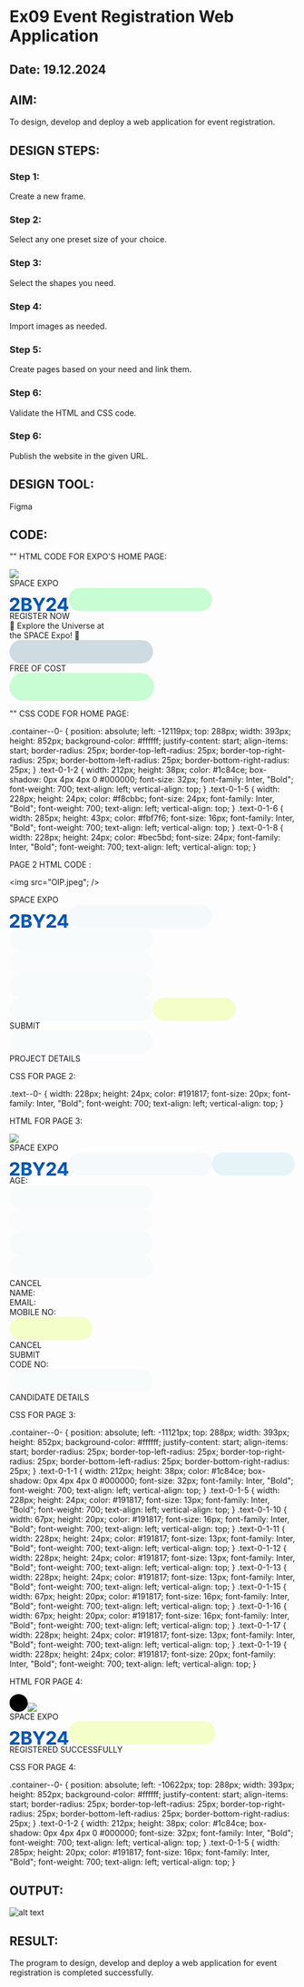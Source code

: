 # Ex09 Event Registration Web Application
## Date: 19.12.2024

## AIM:
To design, develop and deploy a web application for event registration.

## DESIGN STEPS:

### Step 1:
Create a new frame.

### Step 2:
Select any one preset size of your choice.

### Step 3:
Select the shapes you need.

### Step 4:
Import images as needed.

### Step 5:
Create pages based on your need and link them.

### Step 6:

Validate the HTML and CSS code.

### Step 6:

Publish the website in the given URL.

## DESIGN TOOL:
Figma

## CODE:
""
HTML CODE FOR EXPO'S HOME PAGE:

<div class="container--0-">
  <img src="OIP.jpeg";
  />
  <div class="text-0-1-2">SPACE EXPO</div>
  <svg
    width="104"
    height="24"
    viewBox="0 0 104 24"
    fill="none"
    xmlns="http://www.w3.org/2000/svg"
  >
    <g filter="url(#filter0_i_2_70)">
      <path
        d="M0.886452 24V20.4545L9.17054 12.7841C9.87509 12.1023 10.466 11.4886 10.9433 10.9432C11.4281 10.3977 11.7955 9.86363 12.0455 9.34091C12.2955 8.8106 12.4205 8.23863 12.4205 7.625C12.4205 6.94318 12.2652 6.35606 11.9546 5.86363C11.644 5.36363 11.2198 4.98106 10.6819 4.71591C10.144 4.44318 9.53418 4.30682 8.85236 4.30682C8.14024 4.30682 7.51903 4.45076 6.98873 4.73863C6.45842 5.02651 6.04933 5.43939 5.76145 5.97727C5.47357 6.51515 5.32963 7.1553 5.32963 7.89772H0.65918C0.65918 6.375 1.00388 5.05303 1.69327 3.93182C2.38266 2.8106 3.34857 1.94318 4.591 1.32954C5.83342 0.715906 7.26524 0.409088 8.88645 0.409088C10.5531 0.409088 12.0039 0.704543 13.2387 1.29545C14.4812 1.87879 15.4471 2.68939 16.1365 3.72727C16.8258 4.76515 17.1705 5.95454 17.1705 7.29545C17.1705 8.17424 16.9963 9.04166 16.6478 9.89773C16.3069 10.7538 15.6971 11.7045 14.8183 12.75C13.9395 13.7879 12.7008 15.0341 11.1024 16.4886L7.70463 19.8182V19.9773H17.4774V24H0.886452ZM21.1791 24V0.72727H30.4972C32.2094 0.72727 33.6374 0.981058 34.7813 1.48863C35.9253 1.99621 36.7851 2.70076 37.3609 3.60227C37.9366 4.49621 38.2245 5.52651 38.2245 6.69318C38.2245 7.60227 38.0427 8.40151 37.6791 9.09091C37.3154 9.77273 36.8154 10.3333 36.1791 10.7727C35.5503 11.2045 34.8306 11.5114 34.02 11.6932V11.9205C34.9063 11.9583 35.7359 12.2083 36.5086 12.6705C37.2889 13.1326 37.9215 13.7803 38.4063 14.6136C38.8912 15.4394 39.1336 16.4242 39.1336 17.5682C39.1336 18.803 38.8268 19.9053 38.2132 20.875C37.6071 21.8371 36.7094 22.5985 35.52 23.1591C34.3306 23.7197 32.8647 24 31.1222 24H21.1791ZM26.0995 19.9773H30.1109C31.4821 19.9773 32.4821 19.7159 33.1109 19.1932C33.7397 18.6629 34.0541 17.9583 34.0541 17.0795C34.0541 16.4356 33.8988 15.8674 33.5882 15.375C33.2776 14.8826 32.8344 14.4962 32.2586 14.2159C31.6904 13.9356 31.0124 13.7955 30.2245 13.7955H26.0995V19.9773ZM26.0995 10.4659H29.7472C30.4215 10.4659 31.02 10.3485 31.5427 10.1136C32.073 9.87121 32.4897 9.5303 32.7927 9.09091C33.1033 8.65151 33.2586 8.125 33.2586 7.51136C33.2586 6.67045 32.9594 5.99242 32.3609 5.47727C31.77 4.96212 30.9291 4.70454 29.8382 4.70454H26.0995V10.4659ZM40.9717 0.72727H46.483L51.7899 10.75H52.0171L57.324 0.72727H62.8353L54.3467 15.7727V24H49.4603V15.7727L40.9717 0.72727ZM65.3865 24V20.4545L73.6705 12.7841C74.3751 12.1023 74.966 11.4886 75.4433 10.9432C75.9281 10.3977 76.2955 9.86363 76.5455 9.34091C76.7955 8.8106 76.9205 8.23863 76.9205 7.625C76.9205 6.94318 76.7652 6.35606 76.4546 5.86363C76.144 5.36363 75.7198 4.98106 75.1819 4.71591C74.644 4.44318 74.0342 4.30682 73.3524 4.30682C72.6402 4.30682 72.019 4.45076 71.4887 4.73863C70.9584 5.02651 70.5493 5.43939 70.2615 5.97727C69.9736 6.51515 69.8296 7.1553 69.8296 7.89772H65.1592C65.1592 6.375 65.5039 5.05303 66.1933 3.93182C66.8827 2.8106 67.8486 1.94318 69.091 1.32954C70.3334 0.715906 71.7652 0.409088 73.3865 0.409088C75.0531 0.409088 76.5039 0.704543 77.7387 1.29545C78.9811 1.87879 79.9471 2.68939 80.6365 3.72727C81.3258 4.76515 81.6705 5.95454 81.6705 7.29545C81.6705 8.17424 81.4963 9.04166 81.1478 9.89773C80.8069 10.7538 80.1971 11.7045 79.3183 12.75C78.4395 13.7879 77.2008 15.0341 75.6024 16.4886L72.2046 19.8182V19.9773H81.9774V24H65.3865ZM84.6904 19.9091V16.0341L94.4063 0.72727H97.7472V6.09091H95.77L89.645 15.7841V15.9659H103.452V19.9091H84.6904ZM95.8609 24V18.7273L95.9518 17.0114V0.72727H100.565V24H95.8609Z"
        fill="#005FCC"
      ></path>
    </g>
    <defs>
      <filter
        id="filter0_i_2_70"
        x="0.65918"
        y="0.409088"
        width="102.793"
        height="27.5909"
        filterUnits="userSpaceOnUse"
        color-interpolation-filters="sRGB"
      >
        <feFlood flood-opacity="0" result="BackgroundImageFix"></feFlood>
        <feBlend
          mode="normal"
          in="SourceGraphic"
          in2="BackgroundImageFix"
          result="shape"
        ></feBlend>
        <feColorMatrix
          in="SourceAlpha"
          type="matrix"
          values="0 0 0 0 0 0 0 0 0 0 0 0 0 0 0 0 0 0 127 0"
          result="hardAlpha"
        ></feColorMatrix>
        <feOffset dy="4"></feOffset>
        <feGaussianBlur stdDeviation="2"></feGaussianBlur>
        <feComposite
          in2="hardAlpha"
          operator="arithmetic"
          k2="-1"
          k3="1"
        ></feComposite>
        <feColorMatrix
          type="matrix"
          values="0 0 0 0 0 0 0 0 0 0 0 0 0 0 0 0 0 0 0.25 0"
        ></feColorMatrix>
        <feBlend
          mode="normal"
          in2="shape"
          result="effect1_innerShadow_2_70"
        ></feBlend>
      </filter>
    </defs></svg
  ><svg
    width="253"
    height="41"
    viewBox="0 0 253 41"
    fill="none"
    xmlns="http://www.w3.org/2000/svg"
  >
    <rect
      width="253"
      height="41"
      rx="20.5"
      fill="#1FF74E"
      fill-opacity="0.24"
    ></rect>
  </svg>
  <div class="text-0-1-5">REGISTER NOW</div>
  <div class="text-0-1-6">
    🌌 Explore the Universe at <br />
    the SPACE Expo! 🌠
  </div>
  <svg
    width="253"
    height="41"
    viewBox="0 0 253 41"
    fill="none"
    xmlns="http://www.w3.org/2000/svg"
  >
    <rect
      width="253"
      height="41"
      rx="20.5"
      fill="#366D83"
      fill-opacity="0.24"
    ></rect>
  </svg>
  <div class="text-0-1-8">FREE OF COST<br /></div>
  <svg
    width="255"
    height="49"
    viewBox="0 0 255 49"
    fill="none"
    xmlns="http://www.w3.org/2000/svg"
  >
    <rect
      width="255"
      height="49"
      rx="24.5"
      fill="#1FF74E"
      fill-opacity="0.24"
    ></rect>
  </svg>
</div>

""
CSS CODE FOR HOME PAGE:

.container--0- {
  position: absolute;
  left: -12119px;
  top: 288px;
  width: 393px;
  height: 852px;
  background-color: #ffffff;
  justify-content: start;
  align-items: start;
  border-radius: 25px;
  border-top-left-radius: 25px;
  border-top-right-radius: 25px;
  border-bottom-left-radius: 25px;
  border-bottom-right-radius: 25px;
}
.text-0-1-2 {
  width: 212px;
  height: 38px;
  color: #1c84ce;
  box-shadow: 0px 4px 4px 0 #000000;
  font-size: 32px;
  font-family: Inter, "Bold";
  font-weight: 700;
  text-align: left;
  vertical-align: top;
}
.text-0-1-5 {
  width: 228px;
  height: 24px;
  color: #f8cbbc;
  font-size: 24px;
  font-family: Inter, "Bold";
  font-weight: 700;
  text-align: left;
  vertical-align: top;
}
.text-0-1-6 {
  width: 285px;
  height: 43px;
  color: #fbf7f6;
  font-size: 16px;
  font-family: Inter, "Bold";
  font-weight: 700;
  text-align: left;
  vertical-align: top;
}
.text-0-1-8 {
  width: 228px;
  height: 24px;
  color: #bec5bd;
  font-size: 24px;
  font-family: Inter, "Bold";
  font-weight: 700;
  text-align: left;
  vertical-align: top;
}

PAGE 2
HTML CODE :

<img src="OIP.jpeg";
/>
<div class="text--0-">SPACE EXPO</div>
<svg
  width="104"
  height="24"
  viewBox="0 0 104 24"
  fill="none"
  xmlns="http://www.w3.org/2000/svg"
>
  <g filter="url(#filter0_i_2_103)">
    <path
      d="M0.886452 24V20.4545L9.17054 12.7841C9.87509 12.1023 10.466 11.4886 10.9433 10.9432C11.4281 10.3977 11.7955 9.86363 12.0455 9.34091C12.2955 8.8106 12.4205 8.23863 12.4205 7.625C12.4205 6.94318 12.2652 6.35606 11.9546 5.86363C11.644 5.36363 11.2198 4.98106 10.6819 4.71591C10.144 4.44318 9.53418 4.30682 8.85236 4.30682C8.14024 4.30682 7.51903 4.45076 6.98873 4.73863C6.45842 5.02651 6.04933 5.43939 5.76145 5.97727C5.47357 6.51515 5.32963 7.1553 5.32963 7.89772H0.65918C0.65918 6.375 1.00388 5.05303 1.69327 3.93182C2.38266 2.8106 3.34857 1.94318 4.591 1.32954C5.83342 0.715906 7.26524 0.409088 8.88645 0.409088C10.5531 0.409088 12.0039 0.704543 13.2387 1.29545C14.4812 1.87879 15.4471 2.68939 16.1365 3.72727C16.8258 4.76515 17.1705 5.95454 17.1705 7.29545C17.1705 8.17424 16.9963 9.04166 16.6478 9.89773C16.3069 10.7538 15.6971 11.7045 14.8183 12.75C13.9395 13.7879 12.7008 15.0341 11.1024 16.4886L7.70463 19.8182V19.9773H17.4774V24H0.886452ZM21.1791 24V0.72727H30.4972C32.2094 0.72727 33.6374 0.981058 34.7813 1.48863C35.9253 1.99621 36.7851 2.70076 37.3609 3.60227C37.9366 4.49621 38.2245 5.52651 38.2245 6.69318C38.2245 7.60227 38.0427 8.40151 37.6791 9.09091C37.3154 9.77273 36.8154 10.3333 36.1791 10.7727C35.5503 11.2045 34.8306 11.5114 34.02 11.6932V11.9205C34.9063 11.9583 35.7359 12.2083 36.5086 12.6705C37.2889 13.1326 37.9215 13.7803 38.4063 14.6136C38.8912 15.4394 39.1336 16.4242 39.1336 17.5682C39.1336 18.803 38.8268 19.9053 38.2132 20.875C37.6071 21.8371 36.7094 22.5985 35.52 23.1591C34.3306 23.7197 32.8647 24 31.1222 24H21.1791ZM26.0995 19.9773H30.1109C31.4821 19.9773 32.4821 19.7159 33.1109 19.1932C33.7397 18.6629 34.0541 17.9583 34.0541 17.0795C34.0541 16.4356 33.8988 15.8674 33.5882 15.375C33.2775 14.8826 32.8344 14.4962 32.2586 14.2159C31.6904 13.9356 31.0124 13.7955 30.2245 13.7955H26.0995V19.9773ZM26.0995 10.4659H29.7472C30.4215 10.4659 31.02 10.3485 31.5427 10.1136C32.073 9.87121 32.4897 9.5303 32.7927 9.09091C33.1033 8.65151 33.2586 8.125 33.2586 7.51136C33.2586 6.67045 32.9594 5.99242 32.3609 5.47727C31.77 4.96212 30.9291 4.70454 29.8382 4.70454H26.0995V10.4659ZM40.9717 0.72727H46.483L51.7899 10.75H52.0171L57.324 0.72727H62.8353L54.3467 15.7727V24H49.4603V15.7727L40.9717 0.72727ZM65.3865 24V20.4545L73.6705 12.7841C74.3751 12.1023 74.966 11.4886 75.4433 10.9432C75.9281 10.3977 76.2955 9.86363 76.5455 9.34091C76.7955 8.8106 76.9205 8.23863 76.9205 7.625C76.9205 6.94318 76.7652 6.35606 76.4546 5.86363C76.144 5.36363 75.7198 4.98106 75.1819 4.71591C74.644 4.44318 74.0342 4.30682 73.3524 4.30682C72.6402 4.30682 72.019 4.45076 71.4887 4.73863C70.9584 5.02651 70.5493 5.43939 70.2615 5.97727C69.9736 6.51515 69.8296 7.1553 69.8296 7.89772H65.1592C65.1592 6.375 65.5039 5.05303 66.1933 3.93182C66.8827 2.8106 67.8486 1.94318 69.091 1.32954C70.3334 0.715906 71.7652 0.409088 73.3865 0.409088C75.0531 0.409088 76.5039 0.704543 77.7387 1.29545C78.9811 1.87879 79.9471 2.68939 80.6365 3.72727C81.3258 4.76515 81.6705 5.95454 81.6705 7.29545C81.6705 8.17424 81.4963 9.04166 81.1478 9.89773C80.8069 10.7538 80.1971 11.7045 79.3183 12.75C78.4395 13.7879 77.2008 15.0341 75.6024 16.4886L72.2046 19.8182V19.9773H81.9774V24H65.3865ZM84.6904 19.9091V16.0341L94.4063 0.72727H97.7472V6.09091H95.77L89.645 15.7841V15.9659H103.452V19.9091H84.6904ZM95.8609 24V18.7273L95.9518 17.0114V0.72727H100.565V24H95.8609Z"
      fill="#005FCC"
    ></path>
  </g>
  <defs>
    <filter
      id="filter0_i_2_103"
      x="0.65918"
      y="0.409088"
      width="102.793"
      height="27.5909"
      filterUnits="userSpaceOnUse"
      color-interpolation-filters="sRGB"
    >
      <feFlood flood-opacity="0" result="BackgroundImageFix"></feFlood>
      <feBlend
        mode="normal"
        in="SourceGraphic"
        in2="BackgroundImageFix"
        result="shape"
      ></feBlend>
      <feColorMatrix
        in="SourceAlpha"
        type="matrix"
        values="0 0 0 0 0 0 0 0 0 0 0 0 0 0 0 0 0 0 127 0"
        result="hardAlpha"
      ></feColorMatrix>
      <feOffset dy="4"></feOffset>
      <feGaussianBlur stdDeviation="2"></feGaussianBlur>
      <feComposite
        in2="hardAlpha"
        operator="arithmetic"
        k2="-1"
        k3="1"
      ></feComposite>
      <feColorMatrix
        type="matrix"
        values="0 0 0 0 0 0 0 0 0 0 0 0 0 0 0 0 0 0 0.25 0"
      ></feColorMatrix>
      <feBlend
        mode="normal"
        in2="shape"
        result="effect1_innerShadow_2_103"
      ></feBlend>
    </filter>
  </defs></svg
><svg
  width="253"
  height="41"
  viewBox="0 0 253 41"
  fill="none"
  xmlns="http://www.w3.org/2000/svg"
>
  <rect
    width="253"
    height="41"
    rx="20.5"
    fill="#EFF7FA"
    fill-opacity="0.56"
  ></rect></svg
><svg
  width="253"
  height="41"
  viewBox="0 0 253 41"
  fill="none"
  xmlns="http://www.w3.org/2000/svg"
>
  <rect
    width="253"
    height="41"
    rx="20.5"
    fill="#EFF7FA"
    fill-opacity="0.39"
  ></rect></svg
><svg
  width="253"
  height="41"
  viewBox="0 0 253 41"
  fill="none"
  xmlns="http://www.w3.org/2000/svg"
>
  <rect
    width="253"
    height="41"
    rx="20.5"
    fill="#EFF7FA"
    fill-opacity="0.34"
  ></rect></svg
><svg
  width="253"
  height="41"
  viewBox="0 0 253 41"
  fill="none"
  xmlns="http://www.w3.org/2000/svg"
>
  <rect
    width="253"
    height="41"
    rx="20.5"
    fill="#EFF7FA"
    fill-opacity="0.4"
  ></rect></svg
><svg
  width="253"
  height="41"
  viewBox="0 0 253 41"
  fill="none"
  xmlns="http://www.w3.org/2000/svg"
>
  <rect
    width="253"
    height="41"
    rx="20.5"
    fill="#EFF7FA"
    fill-opacity="0.42"
  ></rect></svg
><svg
  width="146"
  height="41"
  viewBox="0 0 146 41"
  fill="none"
  xmlns="http://www.w3.org/2000/svg"
>
  <rect
    width="146"
    height="41"
    rx="20.5"
    fill="#CDFF05"
    fill-opacity="0.21"
  ></rect>
</svg>
<div class="text--0-">SUBMIT</div>
<svg
  width="253"
  height="41"
  viewBox="0 0 253 41"
  fill="none"
  xmlns="http://www.w3.org/2000/svg"
>
  <rect
    width="253"
    height="41"
    rx="20.5"
    fill="#EFF7FA"
    fill-opacity="0.39"
  ></rect>
</svg>
<div class="text--0-">PROJECT DETAILS</div>

CSS FOR PAGE 2:

.text--0- {
  width: 228px;
  height: 24px;
  color: #191817;
  font-size: 20px;
  font-family: Inter, "Bold";
  font-weight: 700;
  text-align: left;
  vertical-align: top;
}

HTML FOR PAGE 3:

<div class="container--0-">
  <img src="OIP.jpeg";
  />
  <div class="text-0-1-1">SPACE EXPO</div>
  <svg
    width="104"
    height="24"
    viewBox="0 0 104 24"
    fill="none"
    xmlns="http://www.w3.org/2000/svg"
  >
    <g filter="url(#filter0_i_2_218)">
      <path
        d="M0.886452 24V20.4545L9.17054 12.7841C9.87509 12.1023 10.466 11.4886 10.9433 10.9432C11.4281 10.3977 11.7955 9.86363 12.0455 9.34091C12.2955 8.8106 12.4205 8.23863 12.4205 7.625C12.4205 6.94318 12.2652 6.35606 11.9546 5.86363C11.644 5.36363 11.2198 4.98106 10.6819 4.71591C10.144 4.44318 9.53418 4.30682 8.85236 4.30682C8.14024 4.30682 7.51903 4.45076 6.98873 4.73863C6.45842 5.02651 6.04933 5.43939 5.76145 5.97727C5.47357 6.51515 5.32963 7.1553 5.32963 7.89772H0.65918C0.65918 6.375 1.00388 5.05303 1.69327 3.93182C2.38266 2.8106 3.34857 1.94318 4.591 1.32954C5.83342 0.715906 7.26524 0.409088 8.88645 0.409088C10.5531 0.409088 12.0039 0.704543 13.2387 1.29545C14.4812 1.87879 15.4471 2.68939 16.1365 3.72727C16.8258 4.76515 17.1705 5.95454 17.1705 7.29545C17.1705 8.17424 16.9963 9.04166 16.6478 9.89773C16.3069 10.7538 15.6971 11.7045 14.8183 12.75C13.9395 13.7879 12.7008 15.0341 11.1024 16.4886L7.70463 19.8182V19.9773H17.4774V24H0.886452ZM21.1791 24V0.72727H30.4972C32.2094 0.72727 33.6374 0.981058 34.7813 1.48863C35.9253 1.99621 36.7851 2.70076 37.3609 3.60227C37.9366 4.49621 38.2245 5.52651 38.2245 6.69318C38.2245 7.60227 38.0427 8.40151 37.6791 9.09091C37.3154 9.77273 36.8154 10.3333 36.1791 10.7727C35.5503 11.2045 34.8306 11.5114 34.02 11.6932V11.9205C34.9063 11.9583 35.7359 12.2083 36.5086 12.6705C37.2889 13.1326 37.9215 13.7803 38.4063 14.6136C38.8912 15.4394 39.1336 16.4242 39.1336 17.5682C39.1336 18.803 38.8268 19.9053 38.2132 20.875C37.6071 21.8371 36.7094 22.5985 35.52 23.1591C34.3306 23.7197 32.8647 24 31.1222 24H21.1791ZM26.0995 19.9773H30.1109C31.4821 19.9773 32.4821 19.7159 33.1109 19.1932C33.7397 18.6629 34.0541 17.9583 34.0541 17.0795C34.0541 16.4356 33.8988 15.8674 33.5882 15.375C33.2775 14.8826 32.8344 14.4962 32.2586 14.2159C31.6904 13.9356 31.0124 13.7955 30.2245 13.7955H26.0995V19.9773ZM26.0995 10.4659H29.7472C30.4215 10.4659 31.02 10.3485 31.5427 10.1136C32.073 9.87121 32.4897 9.5303 32.7927 9.09091C33.1033 8.65151 33.2586 8.125 33.2586 7.51136C33.2586 6.67045 32.9594 5.99242 32.3609 5.47727C31.77 4.96212 30.9291 4.70454 29.8382 4.70454H26.0995V10.4659ZM40.9717 0.72727H46.483L51.7899 10.75H52.0171L57.324 0.72727H62.8353L54.3467 15.7727V24H49.4603V15.7727L40.9717 0.72727ZM65.3865 24V20.4545L73.6705 12.7841C74.3751 12.1023 74.966 11.4886 75.4433 10.9432C75.9281 10.3977 76.2955 9.86363 76.5455 9.34091C76.7955 8.8106 76.9205 8.23863 76.9205 7.625C76.9205 6.94318 76.7652 6.35606 76.4546 5.86363C76.144 5.36363 75.7198 4.98106 75.1819 4.71591C74.644 4.44318 74.0342 4.30682 73.3524 4.30682C72.6402 4.30682 72.019 4.45076 71.4887 4.73863C70.9584 5.02651 70.5493 5.43939 70.2615 5.97727C69.9736 6.51515 69.8296 7.1553 69.8296 7.89772H65.1592C65.1592 6.375 65.5039 5.05303 66.1933 3.93182C66.8827 2.8106 67.8486 1.94318 69.091 1.32954C70.3334 0.715906 71.7652 0.409088 73.3865 0.409088C75.0531 0.409088 76.5039 0.704543 77.7387 1.29545C78.9811 1.87879 79.9471 2.68939 80.6365 3.72727C81.3258 4.76515 81.6705 5.95454 81.6705 7.29545C81.6705 8.17424 81.4963 9.04166 81.1478 9.89773C80.8069 10.7538 80.1971 11.7045 79.3183 12.75C78.4395 13.7879 77.2008 15.0341 75.6024 16.4886L72.2046 19.8182V19.9773H81.9774V24H65.3865ZM84.6904 19.9091V16.0341L94.4063 0.72727H97.7472V6.09091H95.77L89.645 15.7841V15.9659H103.452V19.9091H84.6904ZM95.8609 24V18.7273L95.9518 17.0114V0.72727H100.565V24H95.8609Z"
        fill="#005FCC"
      ></path>
    </g>
    <defs>
      <filter
        id="filter0_i_2_218"
        x="0.65918"
        y="0.409088"
        width="102.793"
        height="27.5909"
        filterUnits="userSpaceOnUse"
        color-interpolation-filters="sRGB"
      >
        <feFlood flood-opacity="0" result="BackgroundImageFix"></feFlood>
        <feBlend
          mode="normal"
          in="SourceGraphic"
          in2="BackgroundImageFix"
          result="shape"
        ></feBlend>
        <feColorMatrix
          in="SourceAlpha"
          type="matrix"
          values="0 0 0 0 0 0 0 0 0 0 0 0 0 0 0 0 0 0 127 0"
          result="hardAlpha"
        ></feColorMatrix>
        <feOffset dy="4"></feOffset>
        <feGaussianBlur stdDeviation="2"></feGaussianBlur>
        <feComposite
          in2="hardAlpha"
          operator="arithmetic"
          k2="-1"
          k3="1"
        ></feComposite>
        <feColorMatrix
          type="matrix"
          values="0 0 0 0 0 0 0 0 0 0 0 0 0 0 0 0 0 0 0.25 0"
        ></feColorMatrix>
        <feBlend
          mode="normal"
          in2="shape"
          result="effect1_innerShadow_2_218"
        ></feBlend>
      </filter>
    </defs></svg
  ><svg
    width="253"
    height="41"
    viewBox="0 0 253 41"
    fill="none"
    xmlns="http://www.w3.org/2000/svg"
  >
    <rect
      width="253"
      height="41"
      rx="20.5"
      fill="#EFF7FA"
      fill-opacity="0.56"
    ></rect></svg
  ><svg
    width="146"
    height="41"
    viewBox="0 0 146 41"
    fill="none"
    xmlns="http://www.w3.org/2000/svg"
  >
    <rect
      width="146"
      height="41"
      rx="20.5"
      fill="#5EC1E8"
      fill-opacity="0.14"
    ></rect>
  </svg>
  <div class="text-0-1-5">AGE:</div>
  <svg
    width="253"
    height="41"
    viewBox="0 0 253 41"
    fill="none"
    xmlns="http://www.w3.org/2000/svg"
  >
    <rect
      width="253"
      height="41"
      rx="20.5"
      fill="#EFF7FA"
      fill-opacity="0.39"
    ></rect></svg
  ><svg
    width="253"
    height="41"
    viewBox="0 0 253 41"
    fill="none"
    xmlns="http://www.w3.org/2000/svg"
  >
    <rect
      width="253"
      height="41"
      rx="20.5"
      fill="#EFF7FA"
      fill-opacity="0.34"
    ></rect></svg
  ><svg
    width="253"
    height="41"
    viewBox="0 0 253 41"
    fill="none"
    xmlns="http://www.w3.org/2000/svg"
  >
    <rect
      width="253"
      height="41"
      rx="20.5"
      fill="#EFF7FA"
      fill-opacity="0.4"
    ></rect></svg
  ><svg
    width="253"
    height="41"
    viewBox="0 0 253 41"
    fill="none"
    xmlns="http://www.w3.org/2000/svg"
  >
    <rect
      width="253"
      height="41"
      rx="20.5"
      fill="#EFF7FA"
      fill-opacity="0.42"
    ></rect>
  </svg>
  <div class="text-0-1-10">CANCEL</div>
  <div class="text-0-1-11">NAME:</div>
  <div class="text-0-1-12">EMAIL:</div>
  <div class="text-0-1-13">MOBILE NO:</div>
  <svg
    width="146"
    height="41"
    viewBox="0 0 146 41"
    fill="none"
    xmlns="http://www.w3.org/2000/svg"
  >
    <rect
      width="146"
      height="41"
      rx="20.5"
      fill="#CDFF05"
      fill-opacity="0.21"
    ></rect>
  </svg>
  <div class="text-0-1-15">CANCEL</div>
  <div class="text-0-1-16">SUBMIT</div>
  <div class="text-0-1-17">CODE NO:</div>
  <svg
    width="253"
    height="41"
    viewBox="0 0 253 41"
    fill="none"
    xmlns="http://www.w3.org/2000/svg"
  >
    <rect
      width="253"
      height="41"
      rx="20.5"
      fill="#EFF7FA"
      fill-opacity="0.39"
    ></rect>
  </svg>
  <div class="text-0-1-19">CANDIDATE DETAILS</div>
</div>

CSS FOR PAGE 3:

.container--0- {
  position: absolute;
  left: -11121px;
  top: 288px;
  width: 393px;
  height: 852px;
  background-color: #ffffff;
  justify-content: start;
  align-items: start;
  border-radius: 25px;
  border-top-left-radius: 25px;
  border-top-right-radius: 25px;
  border-bottom-left-radius: 25px;
  border-bottom-right-radius: 25px;
}
.text-0-1-1 {
  width: 212px;
  height: 38px;
  color: #1c84ce;
  box-shadow: 0px 4px 4px 0 #000000;
  font-size: 32px;
  font-family: Inter, "Bold";
  font-weight: 700;
  text-align: left;
  vertical-align: top;
}
.text-0-1-5 {
  width: 228px;
  height: 24px;
  color: #191817;
  font-size: 13px;
  font-family: Inter, "Bold";
  font-weight: 700;
  text-align: left;
  vertical-align: top;
}
.text-0-1-10 {
  width: 67px;
  height: 20px;
  color: #191817;
  font-size: 16px;
  font-family: Inter, "Bold";
  font-weight: 700;
  text-align: left;
  vertical-align: top;
}
.text-0-1-11 {
  width: 228px;
  height: 24px;
  color: #191817;
  font-size: 13px;
  font-family: Inter, "Bold";
  font-weight: 700;
  text-align: left;
  vertical-align: top;
}
.text-0-1-12 {
  width: 228px;
  height: 24px;
  color: #191817;
  font-size: 13px;
  font-family: Inter, "Bold";
  font-weight: 700;
  text-align: left;
  vertical-align: top;
}
.text-0-1-13 {
  width: 228px;
  height: 24px;
  color: #191817;
  font-size: 13px;
  font-family: Inter, "Bold";
  font-weight: 700;
  text-align: left;
  vertical-align: top;
}
.text-0-1-15 {
  width: 67px;
  height: 20px;
  color: #191817;
  font-size: 16px;
  font-family: Inter, "Bold";
  font-weight: 700;
  text-align: left;
  vertical-align: top;
}
.text-0-1-16 {
  width: 67px;
  height: 20px;
  color: #191817;
  font-size: 16px;
  font-family: Inter, "Bold";
  font-weight: 700;
  text-align: left;
  vertical-align: top;
}
.text-0-1-17 {
  width: 228px;
  height: 24px;
  color: #191817;
  font-size: 13px;
  font-family: Inter, "Bold";
  font-weight: 700;
  text-align: left;
  vertical-align: top;
}
.text-0-1-19 {
  width: 228px;
  height: 24px;
  color: #191817;
  font-size: 20px;
  font-family: Inter, "Bold";
  font-weight: 700;
  text-align: left;
  vertical-align: top;
}


HTML FOR PAGE 4:

<div class="container--0-">
  <svg
    width="32"
    height="31"
    viewBox="0 0 32 31"
    fill="none"
    xmlns="http://www.w3.org/2000/svg">
    <ellipse cx="16" cy="15.5" rx="16" ry="15.5" fill="#010101"></ellipse></svg><img src="OIP.jpeg";/>
  <div class="text-0-1-2">SPACE EXPO</div>
  <svg
    width="104"
    height="24"
    viewBox="0 0 104 24"
    fill="none"
    xmlns="http://www.w3.org/2000/svg"
  >
    <g filter="url(#filter0_i_2_252)">
      <path
        d="M0.886452 24V20.4545L9.17054 12.7841C9.87509 12.1023 10.466 11.4886 10.9433 10.9432C11.4281 10.3977 11.7955 9.86363 12.0455 9.34091C12.2955 8.8106 12.4205 8.23863 12.4205 7.625C12.4205 6.94318 12.2652 6.35606 11.9546 5.86363C11.644 5.36363 11.2198 4.98106 10.6819 4.71591C10.144 4.44318 9.53418 4.30682 8.85236 4.30682C8.14024 4.30682 7.51903 4.45076 6.98873 4.73863C6.45842 5.02651 6.04933 5.43939 5.76145 5.97727C5.47357 6.51515 5.32963 7.1553 5.32963 7.89772H0.65918C0.65918 6.375 1.00388 5.05303 1.69327 3.93182C2.38266 2.8106 3.34857 1.94318 4.591 1.32954C5.83342 0.715906 7.26524 0.409088 8.88645 0.409088C10.5531 0.409088 12.0039 0.704543 13.2387 1.29545C14.4812 1.87879 15.4471 2.68939 16.1365 3.72727C16.8258 4.76515 17.1705 5.95454 17.1705 7.29545C17.1705 8.17424 16.9963 9.04166 16.6478 9.89773C16.3069 10.7538 15.6971 11.7045 14.8183 12.75C13.9395 13.7879 12.7008 15.0341 11.1024 16.4886L7.70463 19.8182V19.9773H17.4774V24H0.886452ZM21.1791 24V0.72727H30.4972C32.2094 0.72727 33.6374 0.981058 34.7813 1.48863C35.9253 1.99621 36.7851 2.70076 37.3609 3.60227C37.9366 4.49621 38.2245 5.52651 38.2245 6.69318C38.2245 7.60227 38.0427 8.40151 37.6791 9.09091C37.3154 9.77273 36.8154 10.3333 36.1791 10.7727C35.5503 11.2045 34.8306 11.5114 34.02 11.6932V11.9205C34.9063 11.9583 35.7359 12.2083 36.5086 12.6705C37.2889 13.1326 37.9215 13.7803 38.4063 14.6136C38.8912 15.4394 39.1336 16.4242 39.1336 17.5682C39.1336 18.803 38.8268 19.9053 38.2132 20.875C37.6071 21.8371 36.7094 22.5985 35.52 23.1591C34.3306 23.7197 32.8647 24 31.1222 24H21.1791ZM26.0995 19.9773H30.1109C31.4821 19.9773 32.4821 19.7159 33.1109 19.1932C33.7397 18.6629 34.0541 17.9583 34.0541 17.0795C34.0541 16.4356 33.8988 15.8674 33.5882 15.375C33.2775 14.8826 32.8344 14.4962 32.2586 14.2159C31.6904 13.9356 31.0124 13.7955 30.2245 13.7955H26.0995V19.9773ZM26.0995 10.4659H29.7472C30.4215 10.4659 31.02 10.3485 31.5427 10.1136C32.073 9.87121 32.4897 9.5303 32.7927 9.09091C33.1033 8.65151 33.2586 8.125 33.2586 7.51136C33.2586 6.67045 32.9594 5.99242 32.3609 5.47727C31.77 4.96212 30.9291 4.70454 29.8382 4.70454H26.0995V10.4659ZM40.9717 0.72727H46.483L51.7899 10.75H52.0171L57.324 0.72727H62.8353L54.3467 15.7727V24H49.4603V15.7727L40.9717 0.72727ZM65.3865 24V20.4545L73.6705 12.7841C74.3751 12.1023 74.966 11.4886 75.4433 10.9432C75.9281 10.3977 76.2955 9.86363 76.5455 9.34091C76.7955 8.8106 76.9205 8.23863 76.9205 7.625C76.9205 6.94318 76.7652 6.35606 76.4546 5.86363C76.144 5.36363 75.7198 4.98106 75.1819 4.71591C74.644 4.44318 74.0342 4.30682 73.3524 4.30682C72.6402 4.30682 72.019 4.45076 71.4887 4.73863C70.9584 5.02651 70.5493 5.43939 70.2615 5.97727C69.9736 6.51515 69.8296 7.1553 69.8296 7.89772H65.1592C65.1592 6.375 65.5039 5.05303 66.1933 3.93182C66.8827 2.8106 67.8486 1.94318 69.091 1.32954C70.3334 0.715906 71.7652 0.409088 73.3865 0.409088C75.0531 0.409088 76.5039 0.704543 77.7387 1.29545C78.9811 1.87879 79.9471 2.68939 80.6365 3.72727C81.3258 4.76515 81.6705 5.95454 81.6705 7.29545C81.6705 8.17424 81.4963 9.04166 81.1478 9.89773C80.8069 10.7538 80.1971 11.7045 79.3183 12.75C78.4395 13.7879 77.2008 15.0341 75.6024 16.4886L72.2046 19.8182V19.9773H81.9774V24H65.3865ZM84.6904 19.9091V16.0341L94.4063 0.72727H97.7472V6.09091H95.77L89.645 15.7841V15.9659H103.452V19.9091H84.6904ZM95.8609 24V18.7273L95.9518 17.0114V0.72727H100.565V24H95.8609Z"
        fill="#005FCC"
      ></path>
    </g>
    <defs>
      <filter
        id="filter0_i_2_252"
        x="0.65918"
        y="0.409088"
        width="102.793"
        height="27.5909"
        filterUnits="userSpaceOnUse"
        color-interpolation-filters="sRGB"
      >
        <feFlood flood-opacity="0" result="BackgroundImageFix"></feFlood>
        <feBlend
          mode="normal"
          in="SourceGraphic"
          in2="BackgroundImageFix"
          result="shape"
        ></feBlend>
        <feColorMatrix
          in="SourceAlpha"
          type="matrix"
          values="0 0 0 0 0 0 0 0 0 0 0 0 0 0 0 0 0 0 127 0"
          result="hardAlpha"
        ></feColorMatrix>
        <feOffset dy="4"></feOffset>
        <feGaussianBlur stdDeviation="2"></feGaussianBlur>
        <feComposite
          in2="hardAlpha"
          operator="arithmetic"
          k2="-1"
          k3="1"
        ></feComposite>
        <feColorMatrix
          type="matrix"
          values="0 0 0 0 0 0 0 0 0 0 0 0 0 0 0 0 0 0 0.25 0"
        ></feColorMatrix>
        <feBlend
          mode="normal"
          in2="shape"
          result="effect1_innerShadow_2_252"
        ></feBlend>
      </filter>
    </defs></svg
  ><svg
    width="259"
    height="41"
    viewBox="0 0 259 41"
    fill="none"
    xmlns="http://www.w3.org/2000/svg"
  >
    <rect
      width="259"
      height="41"
      rx="20.5"
      fill="#CDFF05"
      fill-opacity="0.21"
    ></rect>
  </svg>
  <div class="text-0-1-5">REGISTERED SUCCESSFULLY</div>
</div>


CSS FOR PAGE 4:

.container--0- {
  position: absolute;
  left: -10622px;
  top: 288px;
  width: 393px;
  height: 852px;
  background-color: #ffffff;
  justify-content: start;
  align-items: start;
  border-radius: 25px;
  border-top-left-radius: 25px;
  border-top-right-radius: 25px;
  border-bottom-left-radius: 25px;
  border-bottom-right-radius: 25px;
}
.text-0-1-2 {
  width: 212px;
  height: 38px;
  color: #1c84ce;
  box-shadow: 0px 4px 4px 0 #000000;
  font-size: 32px;
  font-family: Inter, "Bold";
  font-weight: 700;
  text-align: left;
  vertical-align: top;
}
.text-0-1-5 {
  width: 285px;
  height: 20px;
  color: #191817;
  font-size: 16px;
  font-family: Inter, "Bold";
  font-weight: 700;
  text-align: left;
  vertical-align: top;
}

## OUTPUT:

![alt text](<Screenshot 2024-12-19 184710.png>)

## RESULT:
The program to design, develop and deploy a web application for event registration is completed successfully.
